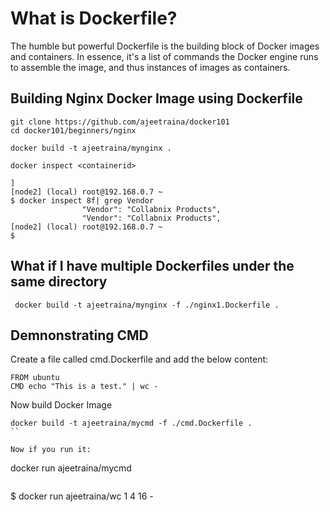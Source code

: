 # What is Dockerfile?

The humble but powerful Dockerfile is the building block of Docker images and containers. In essence, it's a list of commands the Docker engine runs to assemble the
image, and thus instances of images as containers.

## Building Nginx Docker Image using Dockerfile

```
git clone https://github.com/ajeetraina/docker101
cd docker101/beginners/nginx
```

```
docker build -t ajeetraina/mynginx .
```

```
docker inspect <containerid>
```

```
]
[node2] (local) root@192.168.0.7 ~
$ docker inspect 8f| grep Vendor
                "Vendor": "Collabnix Products",
                "Vendor": "Collabnix Products",
[node2] (local) root@192.168.0.7 ~
$
```

## What if I have multiple Dockerfiles under the same directory

```
 docker build -t ajeetraina/mynginx -f ./nginx1.Dockerfile .
 ```
 
 ## Demnonstrating CMD
 
Create a file called cmd.Dockerfile and add the below content:

```
FROM ubuntu
CMD echo "This is a test." | wc -
```

Now build Docker Image

```
docker build -t ajeetraina/mycmd -f ./cmd.Dockerfile .
``

Now if you run it:

```
docker run ajeetraina/mycmd
```

```


$ docker run ajeetraina/wc
      1       4      16 -
 ```


